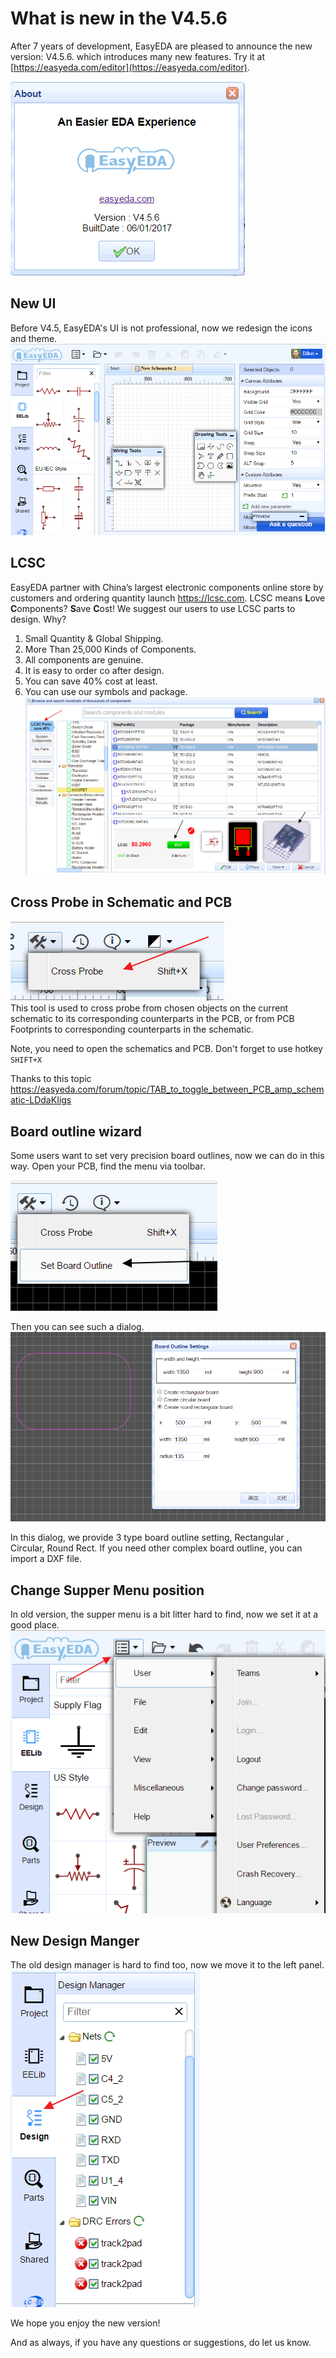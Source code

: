 # What is new in the V4.5.6  
 

After 7 years of development, EasyEDA are pleased to announce the new version: V4.5.6. which introduces many new features.   Try it at [https://easyeda.com/editor](https://easyeda.com/editor).


![](./images/image4-5,6.png)
 
 
 

## New UI
Before V4.5,  EasyEDA's UI is not professional, now we redesign the icons and theme.  
![](./images/NewUI.png ) 

## LCSC
  EasyEDA partner with China’s largest electronic components online store by customers and ordering quantity launch https://lcsc.com.
 LCSC means **L**ove **C**omponents? **S**ave **C**ost! We suggest our users to use LCSC parts to design. Why? 
1. Small Quantity & Global Shipping.
2. More Than 25,000 Kinds of Components.
3. All components are genuine. 
4. It is easy to order co after design. 
5. You can save 40% cost at least.
6. You can use our symbols and package.
    ![](./images/LCSC.png ) 

 

## Cross Probe in Schematic and PCB
![](./images/crossPorbe.png )  
This tool is used to cross probe from  chosen objects on the current schematic  to its corresponding counterparts in the PCB, or from PCB Footprints to corresponding  counterparts in the schematic. 
 
Note, you need to open the schematics and PCB.  Don't forget to use hotkey `SHIFT+X`

Thanks to this topic https://easyeda.com/forum/topic/TAB_to_toggle_between_PCB_amp_schematic-LDdaKIigs


## Board outline wizard

  Some users want to set  very precision board outlines, now we can do in this way. Open your PCB, find the menu via toolbar. 

![](./images/boardoutlineOpen.png)
 
Then you can see such a dialog. 
 ![](./images/boardoutlineset.png )   

In this dialog, we provide 3 type board outline setting, Rectangular , Circular, Round Rect.
If you need other complex board outline, you can import a DXF file.



## Change Supper Menu position
In old version, the supper menu is a bit litter hard to find, now we set it at a good place.
![](./images/newsuppermenu.png )  


## New Design Manger 
 
The old design manager is hard to find too, now we move it to the left panel.
![](./images/designMagerNew.png )  


We hope you enjoy the new version! 

And as always, if you have any questions or suggestions, do let us know.



 
 





 
